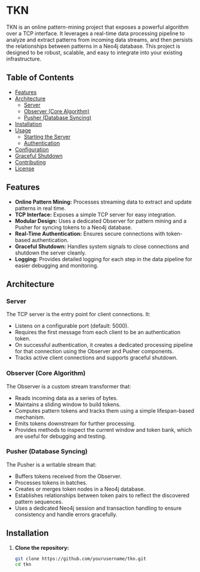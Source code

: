 # TKN

TKN is an online pattern-mining project that exposes a powerful algorithm over a TCP interface. It leverages a real-time data processing pipeline to analyze and extract patterns from incoming data streams, and then persists the relationships between patterns in a Neo4j database. This project is designed to be robust, scalable, and easy to integrate into your existing infrastructure.

## Table of Contents

- [Features](#features)
- [Architecture](#architecture)
  - [Server](#server)
  - [Observer (Core Algorithm)](#observer-core-algorithm)
  - [Pusher (Database Syncing)](#pusher-database-syncing)
- [Installation](#installation)
- [Usage](#usage)
  - [Starting the Server](#starting-the-server)
  - [Authentication](#authentication)
- [Configuration](#configuration)
- [Graceful Shutdown](#graceful-shutdown)
- [Contributing](#contributing)
- [License](#license)

## Features

- **Online Pattern Mining:** Processes streaming data to extract and update patterns in real time.
- **TCP Interface:** Exposes a simple TCP server for easy integration.
- **Modular Design:** Uses a dedicated Observer for pattern mining and a Pusher for syncing tokens to a Neo4j database.
- **Real-Time Authentication:** Ensures secure connections with token-based authentication.
- **Graceful Shutdown:** Handles system signals to close connections and shutdown the server cleanly.
- **Logging:** Provides detailed logging for each step in the data pipeline for easier debugging and monitoring.

## Architecture

### Server

The TCP server is the entry point for client connections. It:

- Listens on a configurable port (default: 5000).
- Requires the first message from each client to be an authentication token.
- On successful authentication, it creates a dedicated processing pipeline for that connection using the Observer and Pusher components.
- Tracks active client connections and supports graceful shutdown.

### Observer (Core Algorithm)

The Observer is a custom stream transformer that:

- Reads incoming data as a series of bytes.
- Maintains a sliding window to build tokens.
- Computes pattern tokens and tracks them using a simple lifespan-based mechanism.
- Emits tokens downstream for further processing.
- Provides methods to inspect the current window and token bank, which are useful for debugging and testing.

### Pusher (Database Syncing)

The Pusher is a writable stream that:

- Buffers tokens received from the Observer.
- Processes tokens in batches.
- Creates or merges token nodes in a Neo4j database.
- Establishes relationships between token pairs to reflect the discovered pattern sequences.
- Uses a dedicated Neo4j session and transaction handling to ensure consistency and handle errors gracefully.

## Installation

1. **Clone the repository:**

   ```bash
   git clone https://github.com/yourusername/tkn.git
   cd tkn
   ```
